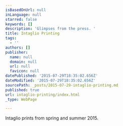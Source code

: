 ```yaml
---
isBasedOnUrl: null
inLanguage: null
starred: false
keywords: []
description: 'Glimpses from the press. '
title: Intaglio Printing
tags:
  - ''
authors: []
publisher:
  name: null
  domain: null
  url: null
  favicon: null
datePublished: '2015-07-29T18:35:02.656Z'
dateModified: '2015-07-29T18:35:02.656Z'
sourcePath: _posts/2015-07-29-intaglio-printing.md
published: true
url: intaglio-printing/index.html
_type: WebPage

---
```

Intaglio prints from spring and summer 2015\.